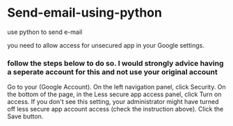# Send-email-using-python
use python to send e-mail

you need to allow access for unsecured app in your Google settings.

### follow the steps below to do so. I would strongly advice having a seperate account for this and not use your original account

Go to your (Google Account).
On the left navigation panel, click Security.
On the bottom of the page, in the Less secure app access panel, click Turn on access.
If you don't see this setting, your administrator might have turned off less secure app account access (check the instruction above).
Click the Save button.
